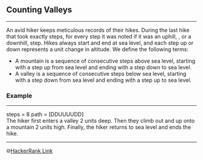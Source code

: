 ## Counting Valleys
---
An avid hiker keeps meticulous records of their hikes. During the last hike that took exactly  steps, for every step it was noted if it was an uphill, , or a downhill,  step. Hikes always start and end at sea level, and each step up or down represents a  unit change in altitude. We define the following terms:
- A mountain is a sequence of consecutive steps above sea level, starting with a step up from sea level and ending with a step down to sea level.
- A valley is a sequence of consecutive steps below sea level, starting with a step down from sea level and ending with a step up to sea level.

### Example
---
steps = 8 path = [DDUUUUDD]<br>
The hiker first enters a valley 2 units deep. Then they climb out and up onto a mountain 2 units high. Finally, the hiker returns to sea level and ends the hike.

---
🌐[HackerRank Link]([Counting-Valleys](https://www.hackerrank.com/challenges/counting-valleys/problem))
